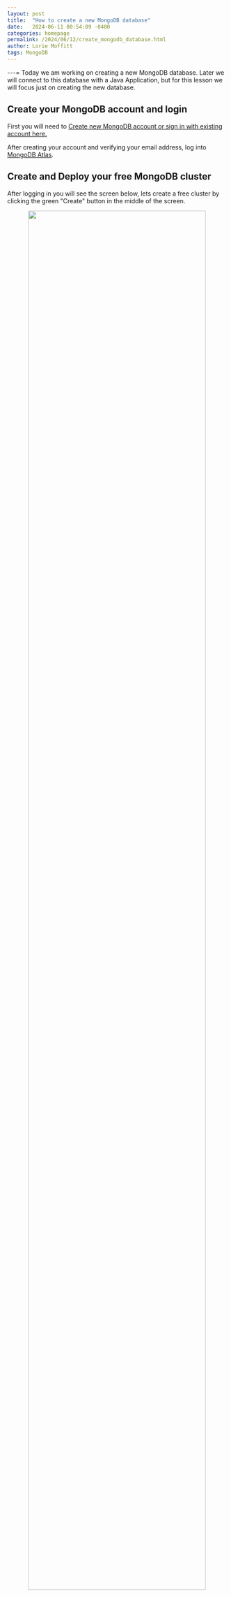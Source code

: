```yaml
---
layout: post
title:  "How to create a new MongoDB database"
date:   2024-06-11 00:54:09 -0400
categories: homepage
permalink: /2024/06/12/create_mongodb_database.html
author: Lorie Moffitt
tags: MongoDB
---
```

---=
Today we am working on creating a new MongoDB database. Later we will connect to this database with a Java Application, but for this lesson we will focus just on creating the new database. 

## Create your MongoDB account and login

First you will need to [Create new MongoDB account or sign in with existing account here.](https://account.mongodb.com/account/register)

After creating your account and verifying your email address, log into [MongoDB Atlas](https://cloud.mongodb.com).


## Create and Deploy your free MongoDB cluster

After logging in you will see the screen below, lets create a free cluster by clicking the green "Create" button in the middle of the screen. 

<p align="center" width="100%">
    <img width="90%" src="/homepage/assets/images/create_cluster.jpg">
</p>

Select the Advanced Configuration button at the bottom of the screen.

<p align="center" width="100%">
    <img width="90%" src="/homepage/assets/images/advanced_config2.jpg">
</p>

Next select the free Shared button at the top.

<p align="center" width="100%">
    <img width="90%" src="/homepage/assets/images/free_shared.jpg">
</p>

Scroll down and make sure M0 Sandbox is selected.  Click "Create Cluster" at the bottom of the screen. 
<p align="center" width="100%">
    <img width="90%" src="/homepage/assets/images/m0_sandbox.jpg">
</p>

Enter an admin user and password and click "Create User".  
<p align="center" width="100%">
    <img width="90%" src="/homepage/assets/images/create_admin.jpg">
</p>

Your ip address should already be in the list so you can click "Finish and Close" button at the bottom. 

## Load Sample Dataset

Now, click the ellipses (...) in the middle of the screen to see the drop down menu and select "Load Sample Dataset". 
<p align="center" width="100%">
    <img width="90%" src="/homepage/assets/images/load_sample_data.jpg">
</p>

Click the button to load the sample data. 
<p align="center" width="100%">
    <img width="90%" src="/homepage/assets/images/load_dataset.jpg">
</p>

Verify that the sample dataset is loaded by clicking on the "Collections" tab in the center of the screen and browsing the collections. 
<p align="center" width="100%">
    <img width="90%" src="/homepage/assets/images/verify_data.jpg">
</p>


You are now ready to connect to your data base with a Java application!
[Click here for the next tutorial](Connect-to-MongoDB-with-Java)
